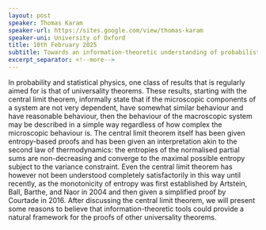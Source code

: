```yaml
---
layout: post
speaker: Thomas Karam
speaker-url: https://sites.google.com/view/thomas-karam
speaker-uni: University of Oxford
title: 10th February 2025
subtitle: Towards an information-theoretic understanding of probabilistic universality
excerpt_separator: <!--more-->
---
```

In probability and statistical physics, one class of results that is regularly aimed for is that of universality theorems. These results, starting with the central limit theorem, informally state that if the microscopic components of a system are not very dependent, have somewhat similar behaviour and have reasonable behaviour, then the behaviour of the macroscopic system may be described in a simple way regardless of how complex the microscopic behaviour is. The central limit theorem itself has been given entropy-based proofs and has been given an interpretation akin to the second law of thermodynamics: the entropies of the normalised partial sums are non-decreasing and converge to the maximal possible entropy subject to the variance constraint. Even the central limit theorem has however not been understood completely satisfactorily in this way until recently, as the monotonicity of entropy was first established by Artstein, Ball, Barthe, and Naor in 2004 and then given a simplified proof by Courtade in 2016. After discussing the central limit theorem, we will present some reasons to believe that information-theoretic tools could provide a natural framework for the proofs of other universality theorems.
<!--more-->
